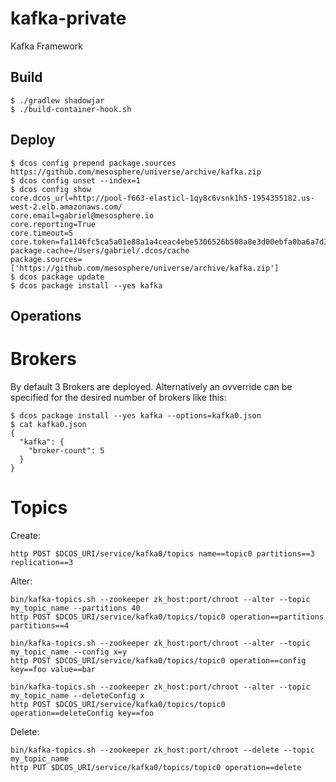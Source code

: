 # kafka-private

Kafka Framework

## Build
```
$ ./gradlew shadowjar
$ ./build-container-hook.sh
```

## Deploy
```
$ dcos config prepend package.sources https://github.com/mesosphere/universe/archive/kafka.zip
$ dcos config unset --index=1
$ dcos config show
core.dcos_url=http://pool-f663-elasticl-1qy8c6vsnk1h5-1954355182.us-west-2.elb.amazonaws.com/
core.email=gabriel@mesosphere.io
core.reporting=True
core.timeout=5
core.token=fa1146fc5ca5a01e88a1a4ceac4ebe5306526b508a8e3d00ebfa0ba6a7d346ef
package.cache=/Users/gabriel/.dcos/cache
package.sources=['https://github.com/mesosphere/universe/archive/kafka.zip']
$ dcos package update
$ dcos package install --yes kafka
```

## Operations
# Brokers
By default 3 Brokers are deployed.  Alternatively an ovverride can be specified for the desired number of brokers like this:
```
$ dcos package install --yes kafka --options=kafka0.json
$ cat kafka0.json
{
  "kafka": {
    "broker-count": 5
  }
}
```

# Topics
Create:
```
http POST $DCOS_URI/service/kafka0/topics name==topic0 partitions==3 replication==3
```
Alter:
```
bin/kafka-topics.sh --zookeeper zk_host:port/chroot --alter --topic my_topic_name --partitions 40
http POST $DCOS_URI/service/kafka0/topics/topic0 operation==partitions partitions==4

bin/kafka-topics.sh --zookeeper zk_host:port/chroot --alter --topic my_topic_name --config x=y
http POST $DCOS_URI/service/kafka0/topics/topic0 operation==config key==foo value==bar

bin/kafka-topics.sh --zookeeper zk_host:port/chroot --alter --topic my_topic_name --deleteConfig x
http POST $DCOS_URI/service/kafka0/topics/topic0 operation==deleteConfig key==foo
```
Delete:
```
bin/kafka-topics.sh --zookeeper zk_host:port/chroot --delete --topic my_topic_name
http PUT $DCOS_URI/service/kafka0/topics/topic0 operation==delete
```
